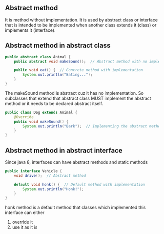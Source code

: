 ## Abstract method
It is method without implementation. It is used by abstract class or interface that is intended to be implemented when 
another class extends it (class) or implements it (interface).

## Abstract method in abstract class
```java
public abstract class Animal {
    public abstract void makeSound();  // Abstract method with no implementation

    public void eat() {  // Concrete method with implementation
        System.out.println("Eating...");
    }
}
```

The makeSound method is abstract cuz it has no implementation. So subclasses that extend that abstract class MUST 
implement the abstract method or it needs to be declared abstract itself.

```java
public class Dog extends Animal {
    @Override
    public void makeSound() {
        System.out.println("Bark");  // Implementing the abstract method
    }
}
```

## Abstract method in abstract interface
Since java 8, interfaces can have abstract methods and static methods 
```java
public interface Vehicle {
    void drive();  // Abstract method

    default void honk() {  // Default method with implementation
        System.out.println("Honk!");
    }
}
```
honk method is a default method that classes which implemented this interface can either
1) override it
2) use it as it is
